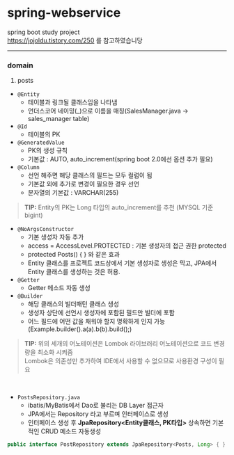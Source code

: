 # spring-webservice

spring boot study project <br>
https://jojoldu.tistory.com/250 를 참고하였습니당

<hr>

### domain
1. posts 
* ``` @Entity ```
  - 테이블과 링크될 클래스임을 나타냄
  - 언더스코어 네이밍(_)으로 이름을 매칭(SalesManager.java -> sales_manager table)
* ``` @Id ```
  - 테이블의 PK
* ``` @GeneratedValue ```
  - PK의 생성 규칙
  - 기본값 : AUTO, auto_increment(spring boot 2.0에선 옵션 추가 필요)
* ``` @Column ```
  - 선언 해주면 해당 클래스의 필드는 모두 컬럼이 됨
  - 기본값 외에 추가로 변경이 필요한 경우 선언
  - 문자열의 기본값 : VARCHAR(255)
> **TIP:** Entity의 PK는 Long 타입의 auto_increment를 추천 (MYSQL 기준 bigint)

* ``` @NoArgsConstructor ```
  - 기본 생성자 자동 추가
  - access = AccessLevel.PROTECTED : 기본 생성자의 접근 권한 protected
  - protected Posts() { } 와 같은 효과
  - Entity 클래스를 프로젝트 코드상에서 기본 생성자로 생성은 막고, JPA에서 Entity 클래스를 생성하는 것은 허용.
* ``` @Getter ```
  - Getter 메소드 자동 생성
* ``` @Builder ```
  - 해당 클래스의 빌더패턴 클래스 생성
  - 생성자 상단에 선언시 생성자에 포함된 필드만 빌더에 포함
  - 어느 필드에 어떤 값을 채워야 할지 명확하게 인지 가능(Example.builder().a(a).b(b).build();)
> **TIP:** 위의 세개의 어노테이션은 Lombok 라이브러리 어노테이션으로 코드 변경량을 최소화 시켜줌<br>
> Lombok은 의존성만 추가하여 IDE에서 사용할 수 없으므로 사용환경 구성이 필요

<br>

* ``` PostsRepository.java ```
  - ibatis/MyBatis에서 Dao로 불리는 DB Layer 접근자
  - JPA에서는 Repository 라고 부르며 인터페이스로 생성
  - 인터페이스 생성 후 **JpaRepository<Entity클래스, PK타입>** 상속하면 기본적인 CRUD 메소드 자동생성
```java
public interface PostRepository extends JpaRepository<Posts, Long> { }
```

